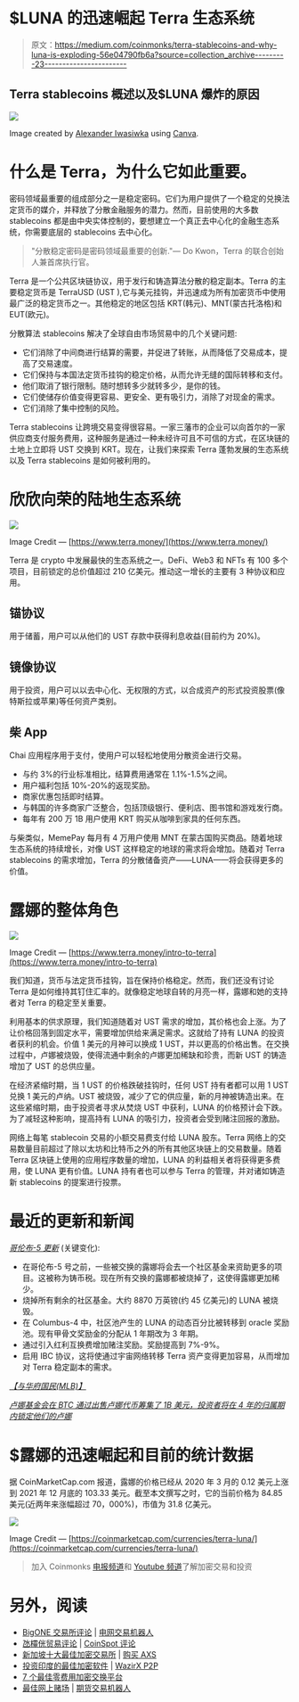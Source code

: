 # $LUNA 的迅速崛起 Terra 生态系统

> 原文：<https://medium.com/coinmonks/terra-stablecoins-and-why-luna-is-exploding-56e04790fb6a?source=collection_archive---------23----------------------->

## Terra stablecoins 概述以及$LUNA 爆炸的原因

![](img/893c9203aa8db41467638590682d1c91.png)

Image created by [Alexander Iwasiwka](/@aiwasiwka) using [Canva](https://www.canva.com/).

# 什么是 Terra，为什么它如此重要。

密码领域最重要的组成部分之一是稳定密码。它们为用户提供了一个稳定的兑换法定货币的媒介，并释放了分散金融服务的潜力。然而，目前使用的大多数 stablecoins 都是由中央实体控制的，要想建立一个真正去中心化的金融生态系统，你需要底层的 stablecoins 去中心化。

> "分散稳定密码是密码领域最重要的创新."— Do Kwon，Terra 的联合创始人兼首席执行官。

Terra 是一个公共区块链协议，用于发行和铸造算法分散的稳定副本。Terra 的主要稳定货币是 TerraUSD (UST ),它与美元挂钩，并迅速成为所有加密货币中使用最广泛的稳定货币之一。其他稳定的地区包括 KRT(韩元)、MNT(蒙古托洛格)和 EUT(欧元)。

分散算法 stablecoins 解决了全球自由市场贸易中的几个关键问题:

*   它们消除了中间商进行结算的需要，并促进了转账，从而降低了交易成本，提高了交易速度。
*   它们保持与本国法定货币挂钩的稳定价格，从而允许无缝的国际转移和支付。
*   他们取消了银行限制。随时想转多少就转多少，是你的钱。
*   它们使储存价值变得更容易、更安全、更有吸引力，消除了对现金的需求。
*   它们消除了集中控制的风险。

Terra stablecoins 让跨境交易变得很容易。一家三藩市的企业可以向首尔的一家供应商支付服务费用，这种服务是通过一种未经许可且不可信的方式，在区块链的土地上立即将 UST 交换到 KRT。现在，让我们来探索 Terra 蓬勃发展的生态系统以及 Terra stablecoins 是如何被利用的。

# 欣欣向荣的陆地生态系统

![](img/8e11eef700cd4ce372c2024258d3f0ba.png)

Image Credit — [https://www.terra.money/](https://www.terra.money/)

Terra 是 crypto 中发展最快的生态系统之一。DeFi、Web3 和 NFTs 有 100 多个项目，目前锁定的总价值超过 210 亿美元。推动这一增长的主要有 3 种协议和应用。

## 锚协议

用于储蓄，用户可以从他们的 UST 存款中获得利息收益(目前约为 20%)。

## 镜像协议

用于投资，用户可以以去中心化、无权限的方式，以合成资产的形式投资股票(像特斯拉或苹果)等任何资产类别。

## 柴 App

Chai 应用程序用于支付，使用户可以轻松地使用分散资金进行交易。

*   与约 3%的行业标准相比，结算费用通常在 1.1%-1.5%之间。
*   用户福利包括 10%-20%的返现奖励。
*   商家优惠包括即时结算。
*   与韩国的许多商家广泛整合，包括顶级银行、便利店、图书馆和游戏发行商。
*   每年有 200 万 1B 用户使用 KRT 购买从咖啡到家具的任何东西。

与柴类似，MemePay 每月有 4 万用户使用 MNT 在蒙古国购买商品。随着地球生态系统的持续增长，对像 UST 这样稳定的地球的需求将会增加。随着对 Terra stablecoins 的需求增加，Terra 的分散储备资产——LUNA——将会获得更多的价值。

# 露娜的整体角色

![](img/74db01e79ba1b76a8883acda88bbcf20.png)

Image Credit — [https://www.terra.money/intro-to-terra](https://www.terra.money/intro-to-terra)

我们知道，货币与法定货币挂钩，旨在保持价格稳定。然而，我们还没有讨论 Terra 是如何维持其钉住汇率的。就像稳定地球自转的月亮一样，露娜和她的支持者对 Terra 的稳定至关重要。

利用基本的供求原理，我们知道随着对 UST 需求的增加，其价格也会上涨。为了让价格回落到固定水平，需要增加供给来满足需求。这就给了持有 LUNA 的投资者获利的机会。价值 1 美元的月神可以换成 1 UST，并以更高的价格出售。在交换过程中，卢娜被烧毁，使得流通中剩余的卢娜更加稀缺和珍贵，而新 UST 的铸造增加了 UST 的总供应量。

在经济紧缩时期，当 1 UST 的价格跌破挂钩时，任何 UST 持有者都可以用 1 UST 兑换 1 美元的卢纳。UST 被烧毁，减少了它的供应量，新的月神被铸造出来。在这些紧缩时期，由于投资者寻求从焚烧 UST 中获利，LUNA 的价格预计会下跌。为了减轻这种影响，提高持有 LUNA 的吸引力，投资者会受到赌注回报的激励。

网络上每笔 stablecoin 交易的小额交易费支付给 LUNA 股东。Terra 网络上的交易数量目前超过了除以太坊和比特币之外的所有其他区块链上的交易数量。随着 Terra 区块链上使用的应用程序数量的增加，LUNA 的利益相关者将获得更多费用，使 LUNA 更有价值。LUNA 持有者也可以参与 Terra 的管理，并对诸如铸造新 stablecoins 的提案进行投票。

# 最近的更新和新闻

[*哥伦布-5 更新*](/terra-money/columbus-5-launches-welcome-to-the-future-of-terra-8a9ebfa570c5) (关键变化):

*   在哥伦布-5 号之前，一些被交换的露娜将会去一个社区基金来资助更多的项目。这被称为铸币税。现在所有交换的露娜都被烧掉了，这使得露娜更加稀少。
*   烧掉所有剩余的社区基金。大约 8870 万英镑(约 45 亿美元)的 LUNA 被烧毁。
*   在 Columbus-4 中，社区池产生的 LUNA 的动态百分比被转移到 oracle 奖励池。现有甲骨文奖励金的分配从 1 年期改为 3 年期。
*   通过引入红利互换费增加赌注奖励。奖励提高到 7%-9%。
*   启用 IBC 协议，这将使通过宇宙网络转移 Terra 资产变得更加容易，从而增加对 Terra 稳定副本的需求。

[*【与华府国民(MLB)】*](/terra-money/washington-nationals-join-forces-with-terra-community-dao-in-a-first-of-its-kind-partnership-1a1307e9d4a9)

[*卢娜基金会在 BTC 通过出售卢娜代币筹集了 1B 美元，投资者将在 4 年的归属期内锁定他们的卢娜*](https://www.yahoo.com/now/luna-foundation-guard-lfg-raises-170000356.html?guccounter=1&guce_referrer=aHR0cHM6Ly93d3cuZ29vZ2xlLmNvbS8&guce_referrer_sig=AQAAAC96G1jBwR9aRG5wYcC5_sNOB2HkyUJCEbCVRaeDdfqUp3I4FUC8MTvherrQ609TLUCL5D-_VcZqB-Ct6YxiaPTVxLIr2HeF63qbTufme6KEVR1ukKghuU_ADl__9OlIr0uXTcd2K7w4wSfBo3e3256amriob9IistAkXwJO7vTY)

# $露娜的迅速崛起和目前的统计数据

据 CoinMarketCap.com 报道，露娜的价格已经从 2020 年 3 月的 0.12 美元上涨到 2021 年 12 月底的 103.33 美元。截至本文撰写之时，它的当前价格为 84.85 美元(近两年来涨幅超过 70，000%)，市值为 31.8 亿美元。

![](img/cb1151c1815c619fcbba86c70319f09f.png)

Image Credit — [https://coinmarketcap.com/currencies/terra-luna/](https://coinmarketcap.com/currencies/terra-luna/)

> 加入 Coinmonks [电报频道](https://t.me/coincodecap)和 [Youtube 频道](https://www.youtube.com/c/coinmonks/videos)了解加密交易和投资

# 另外，阅读

*   [BigONE 交易所评论](/coinmonks/bigone-exchange-review-64705d85a1d4) | [电网交易机器人](https://coincodecap.com/grid-trading)
*   [氹欞侊贸易评论](https://coincodecap.com/anny-trade-review) | [CoinSpot 评论](https://coincodecap.com/coinspot-review)
*   [新加坡十大最佳加密交易所](https://coincodecap.com/crypto-exchange-in-singapore) | [购买 AXS](https://coincodecap.com/buy-axs-token)
*   [投资印度的最佳加密软件](https://coincodecap.com/best-crypto-to-invest-in-india-in-2021) | [WazirX P2P](https://coincodecap.com/wazirx-p2p)
*   [7 个最佳零费用加密交换平台](https://coincodecap.com/zero-fee-crypto-exchanges)
*   [最佳网上赌场](https://coincodecap.com/best-online-casinos) | [期货交易机器人](/coinmonks/futures-trading-bots-5a282ccee3f5)